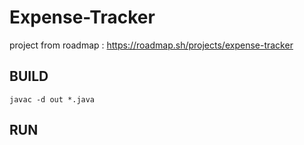 # Expense-Tracker
project from roadmap : https://roadmap.sh/projects/expense-tracker


## BUILD 
```
javac -d out *.java 
```
## RUN


